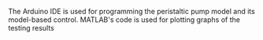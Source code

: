 The Arduino IDE is used for programming the peristaltic pump model and its model-based control. MATLAB's code is used for plotting graphs of the testing results
